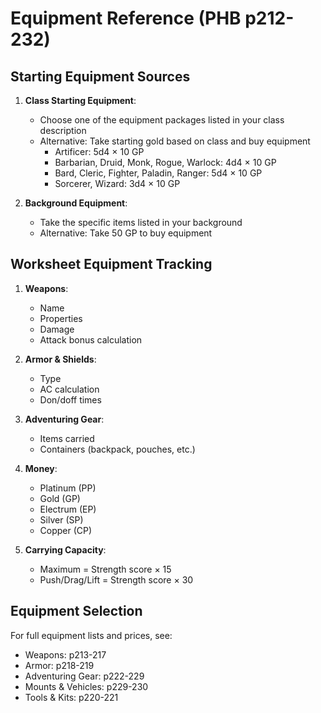 # Equipment Reference (PHB p212-232)

## Starting Equipment Sources
1. **Class Starting Equipment**:
   - Choose one of the equipment packages listed in your class description
   - Alternative: Take starting gold based on class and buy equipment
     - Artificer: 5d4 × 10 GP
     - Barbarian, Druid, Monk, Rogue, Warlock: 4d4 × 10 GP
     - Bard, Cleric, Fighter, Paladin, Ranger: 5d4 × 10 GP
     - Sorcerer, Wizard: 3d4 × 10 GP

2. **Background Equipment**:
   - Take the specific items listed in your background
   - Alternative: Take 50 GP to buy equipment

## Worksheet Equipment Tracking
1. **Weapons**:
   - Name
   - Properties
   - Damage
   - Attack bonus calculation

2. **Armor & Shields**:
   - Type
   - AC calculation
   - Don/doff times

3. **Adventuring Gear**:
   - Items carried
   - Containers (backpack, pouches, etc.)

4. **Money**:
   - Platinum (PP)
   - Gold (GP)
   - Electrum (EP)
   - Silver (SP)
   - Copper (CP)

5. **Carrying Capacity**:
   - Maximum = Strength score × 15
   - Push/Drag/Lift = Strength score × 30

## Equipment Selection
For full equipment lists and prices, see:
- Weapons: p213-217
- Armor: p218-219
- Adventuring Gear: p222-229
- Mounts & Vehicles: p229-230
- Tools & Kits: p220-221 